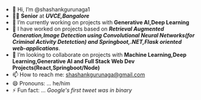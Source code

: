 
- 👋 Hi, I’m @shashankgurunaga1
- 🧑‍🎓 <b>Senior</b> at <b><i>UVCE,Bangalore</i></b>
- 🔭 I’m currently working on projects with <b>Generative AI,Deep Learning</b>
- 🌱 I have worked on projects based on <b><i> Retrieval Augmented Generation,Image Detection using Convolutional Neural Networks(for Criminal Activity Detetction) and Springboot,.NET,Flask oriented web-applications</i></b>.
- 👯 I’m looking to collaborate on projects with <b> Machine Learning,Deep Learning,Generative AI and Full Stack Web Dev Projects(React,Springboot/Node)</b>
- 📫 How to reach me: shashankgurunaga@gmail.com
- 😄 Pronouns: ... he/him
- ⚡ Fun fact: ... <i>Google's first tweet was in binary</i>

